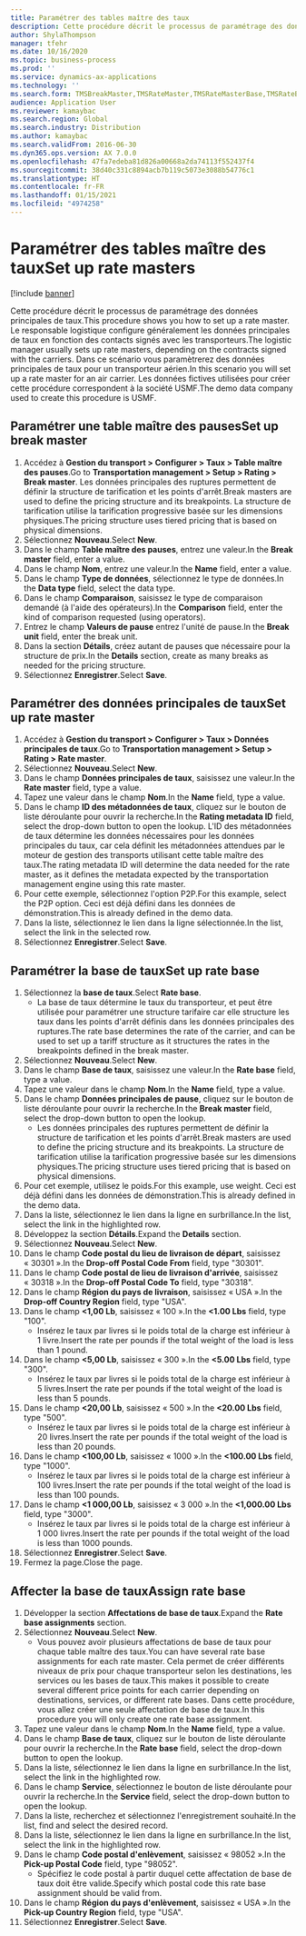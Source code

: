 ```yaml
---
title: Paramétrer des tables maître des taux
description: Cette procédure décrit le processus de paramétrage des données principales de taux.
author: ShylaThompson
manager: tfehr
ms.date: 10/16/2020
ms.topic: business-process
ms.prod: ''
ms.service: dynamics-ax-applications
ms.technology: ''
ms.search.form: TMSBreakMaster,TMSRateMaster,TMSRateMasterBase,TMSRateBaseType, TMSRouteWorkbench
audience: Application User
ms.reviewer: kamaybac
ms.search.region: Global
ms.search.industry: Distribution
ms.author: kamaybac
ms.search.validFrom: 2016-06-30
ms.dyn365.ops.version: AX 7.0.0
ms.openlocfilehash: 47fa7edeba81d826a00668a2da74113f552437f4
ms.sourcegitcommit: 38d40c331c8894acb7b119c5073e3088b54776c1
ms.translationtype: HT
ms.contentlocale: fr-FR
ms.lasthandoff: 01/15/2021
ms.locfileid: "4974258"
---
```

# <a name="set-up-rate-masters"></a><span data-ttu-id="6a398-103">Paramétrer des tables maître des taux</span><span class="sxs-lookup"><span data-stu-id="6a398-103">Set up rate masters</span></span>

[!include [banner](../../includes/banner.md)]

<span data-ttu-id="6a398-104">Cette procédure décrit le processus de paramétrage des données principales de taux.</span><span class="sxs-lookup"><span data-stu-id="6a398-104">This procedure shows you how to set up a rate master.</span></span> <span data-ttu-id="6a398-105">Le responsable logistique configure généralement les données principales de taux en fonction des contacts signés avec les transporteurs.</span><span class="sxs-lookup"><span data-stu-id="6a398-105">The logistic manager usually sets up rate masters, depending on the contracts signed with the carriers.</span></span> <span data-ttu-id="6a398-106">Dans ce scénario vous paramètrerez des données principales de taux pour un transporteur aérien.</span><span class="sxs-lookup"><span data-stu-id="6a398-106">In this scenario you will set up a rate master for an air carrier.</span></span> <span data-ttu-id="6a398-107">Les données fictives utilisées pour créer cette procédure correspondent à la société USMF.</span><span class="sxs-lookup"><span data-stu-id="6a398-107">The demo data company used to create this procedure is USMF.</span></span>

## <a name="set-up-break-master"></a><span data-ttu-id="6a398-108">Paramétrer une table maître des pauses</span><span class="sxs-lookup"><span data-stu-id="6a398-108">Set up break master</span></span>

1. <span data-ttu-id="6a398-109">Accédez à **Gestion du transport > Configurer > Taux > Table maître des pauses**.</span><span class="sxs-lookup"><span data-stu-id="6a398-109">Go to **Transportation management > Setup > Rating > Break master**.</span></span> <span data-ttu-id="6a398-110">Les données principales des ruptures permettent de définir la structure de tarification et les points d'arrêt.</span><span class="sxs-lookup"><span data-stu-id="6a398-110">Break masters are used to define the pricing structure and its breakpoints.</span></span> <span data-ttu-id="6a398-111">La structure de tarification utilise la tarification progressive basée sur les dimensions physiques.</span><span class="sxs-lookup"><span data-stu-id="6a398-111">The pricing structure uses tiered pricing that is based on physical dimensions.</span></span>  
1. <span data-ttu-id="6a398-112">Sélectionnez **Nouveau**.</span><span class="sxs-lookup"><span data-stu-id="6a398-112">Select **New**.</span></span>
1. <span data-ttu-id="6a398-113">Dans le champ **Table maître des pauses**, entrez une valeur.</span><span class="sxs-lookup"><span data-stu-id="6a398-113">In the **Break master** field, enter a value.</span></span>
1. <span data-ttu-id="6a398-114">Dans le champ **Nom**, entrez une valeur.</span><span class="sxs-lookup"><span data-stu-id="6a398-114">In the **Name** field, enter a value.</span></span>
1. <span data-ttu-id="6a398-115">Dans le champ **Type de données**, sélectionnez le type de données.</span><span class="sxs-lookup"><span data-stu-id="6a398-115">In the **Data type** field, select the data type.</span></span>
1. <span data-ttu-id="6a398-116">Dans le champ **Comparaison**, saisissez le type de comparaison demandé (à l'aide des opérateurs).</span><span class="sxs-lookup"><span data-stu-id="6a398-116">In the **Comparison** field, enter the kind of comparison requested (using operators).</span></span>
1. <span data-ttu-id="6a398-117">Entrez le champ **Valeurs de pause** entrez l'unité de pause.</span><span class="sxs-lookup"><span data-stu-id="6a398-117">In the **Break unit** field, enter the break unit.</span></span>
1. <span data-ttu-id="6a398-118">Dans la section **Détails**, créez autant de pauses que nécessaire pour la structure de prix.</span><span class="sxs-lookup"><span data-stu-id="6a398-118">In the **Details** section, create as many breaks as needed for the pricing structure.</span></span>
1. <span data-ttu-id="6a398-119">Sélectionnez **Enregistrer**.</span><span class="sxs-lookup"><span data-stu-id="6a398-119">Select **Save**.</span></span>

## <a name="set-up-rate-master"></a><span data-ttu-id="6a398-120">Paramétrer des données principales de taux</span><span class="sxs-lookup"><span data-stu-id="6a398-120">Set up rate master</span></span>

1. <span data-ttu-id="6a398-121">Accédez à **Gestion du transport > Configurer > Taux > Données principales de taux**.</span><span class="sxs-lookup"><span data-stu-id="6a398-121">Go to **Transportation management > Setup > Rating > Rate master**.</span></span>
1. <span data-ttu-id="6a398-122">Sélectionnez **Nouveau**.</span><span class="sxs-lookup"><span data-stu-id="6a398-122">Select **New**.</span></span>
1. <span data-ttu-id="6a398-123">Dans le champ **Données principales de taux**, saisissez une valeur.</span><span class="sxs-lookup"><span data-stu-id="6a398-123">In the **Rate master** field, type a value.</span></span>
1. <span data-ttu-id="6a398-124">Tapez une valeur dans le champ **Nom**.</span><span class="sxs-lookup"><span data-stu-id="6a398-124">In the **Name** field, type a value.</span></span>
1. <span data-ttu-id="6a398-125">Dans le champ **ID des métadonnées de taux**, cliquez sur le bouton de liste déroulante pour ouvrir la recherche.</span><span class="sxs-lookup"><span data-stu-id="6a398-125">In the **Rating metadata ID** field, select the drop-down button to open the lookup.</span></span> <span data-ttu-id="6a398-126">L'ID des métadonnées de taux détermine les données nécessaires pour les données principales du taux, car cela définit les métadonnées attendues par le moteur de gestion des transports utilisant cette table maître des taux.</span><span class="sxs-lookup"><span data-stu-id="6a398-126">The rating metadata ID will determine the data needed for the rate master, as it defines the metadata expected by the transportation management engine using this rate master.</span></span>  
1. <span data-ttu-id="6a398-127">Pour cette exemple, sélectionnez l'option P2P.</span><span class="sxs-lookup"><span data-stu-id="6a398-127">For this example, select the P2P option.</span></span> <span data-ttu-id="6a398-128">Ceci est déjà défini dans les données de démonstration.</span><span class="sxs-lookup"><span data-stu-id="6a398-128">This is already defined in the demo data.</span></span>
1. <span data-ttu-id="6a398-129">Dans la liste, sélectionnez le lien dans la ligne sélectionnée.</span><span class="sxs-lookup"><span data-stu-id="6a398-129">In the list, select the link in the selected row.</span></span>
1. <span data-ttu-id="6a398-130">Sélectionnez **Enregistrer**.</span><span class="sxs-lookup"><span data-stu-id="6a398-130">Select **Save**.</span></span>

## <a name="set-up-rate-base"></a><span data-ttu-id="6a398-131">Paramétrer la base de taux</span><span class="sxs-lookup"><span data-stu-id="6a398-131">Set up rate base</span></span>

1. <span data-ttu-id="6a398-132">Sélectionnez la **base de taux**.</span><span class="sxs-lookup"><span data-stu-id="6a398-132">Select **Rate base**.</span></span>
    * <span data-ttu-id="6a398-133">La base de taux détermine le taux du transporteur, et peut être utilisée pour paramétrer une structure tarifaire car elle structure les taux dans les points d'arrêt définis dans les données principales des ruptures.</span><span class="sxs-lookup"><span data-stu-id="6a398-133">The rate base determines the rate of the carrier, and can be used to set up a tariff structure as it structures the rates in the breakpoints defined in the break master.</span></span>  
2. <span data-ttu-id="6a398-134">Sélectionnez **Nouveau**.</span><span class="sxs-lookup"><span data-stu-id="6a398-134">Select **New**.</span></span>
3. <span data-ttu-id="6a398-135">Dans le champ **Base de taux**, saisissez une valeur.</span><span class="sxs-lookup"><span data-stu-id="6a398-135">In the **Rate base** field, type a value.</span></span>
4. <span data-ttu-id="6a398-136">Tapez une valeur dans le champ **Nom**.</span><span class="sxs-lookup"><span data-stu-id="6a398-136">In the **Name** field, type a value.</span></span>
5. <span data-ttu-id="6a398-137">Dans le champ **Données principales de pause**, cliquez sur le bouton de liste déroulante pour ouvrir la recherche.</span><span class="sxs-lookup"><span data-stu-id="6a398-137">In the **Break master** field, select the drop-down button to open the lookup.</span></span>
    * <span data-ttu-id="6a398-138">Les données principales des ruptures permettent de définir la structure de tarification et les points d'arrêt.</span><span class="sxs-lookup"><span data-stu-id="6a398-138">Break masters are used to define the pricing structure and its breakpoints.</span></span> <span data-ttu-id="6a398-139">La structure de tarification utilise la tarification progressive basée sur les dimensions physiques.</span><span class="sxs-lookup"><span data-stu-id="6a398-139">The pricing structure uses tiered pricing that is based on physical dimensions.</span></span>  
6. <span data-ttu-id="6a398-140">Pour cet exemple, utilisez le poids.</span><span class="sxs-lookup"><span data-stu-id="6a398-140">For this example, use weight.</span></span> <span data-ttu-id="6a398-141">Ceci est déjà défini dans les données de démonstration.</span><span class="sxs-lookup"><span data-stu-id="6a398-141">This is already defined in the demo data.</span></span>
7. <span data-ttu-id="6a398-142">Dans la liste, sélectionnez le lien dans la ligne en surbrillance.</span><span class="sxs-lookup"><span data-stu-id="6a398-142">In the list, select the link in the highlighted row.</span></span>
8. <span data-ttu-id="6a398-143">Développez la section **Détails**.</span><span class="sxs-lookup"><span data-stu-id="6a398-143">Expand the **Details** section.</span></span>
9. <span data-ttu-id="6a398-144">Sélectionnez **Nouveau**.</span><span class="sxs-lookup"><span data-stu-id="6a398-144">Select **New**.</span></span>
10. <span data-ttu-id="6a398-145">Dans le champ **Code postal du lieu de livraison de départ**, saisissez « 30301 ».</span><span class="sxs-lookup"><span data-stu-id="6a398-145">In the **Drop-off Postal Code From** field, type "30301".</span></span>
11. <span data-ttu-id="6a398-146">Dans le champ **Code postal de lieu de livraison d'arrivée**, saisissez « 30318 ».</span><span class="sxs-lookup"><span data-stu-id="6a398-146">In the **Drop-off Postal Code To** field, type "30318".</span></span>
12. <span data-ttu-id="6a398-147">Dans le champ **Région du pays de livraison**, saisissez « USA ».</span><span class="sxs-lookup"><span data-stu-id="6a398-147">In the **Drop-off Country Region** field, type "USA".</span></span>
13. <span data-ttu-id="6a398-148">Dans le champ **<1,00 Lb**, saisissez « 100 ».</span><span class="sxs-lookup"><span data-stu-id="6a398-148">In the **<1.00 Lbs** field, type "100".</span></span>
    * <span data-ttu-id="6a398-149">Insérez le taux par livres si le poids total de la charge est inférieur à 1 livre.</span><span class="sxs-lookup"><span data-stu-id="6a398-149">Insert the rate per pounds if the total weight of the load is less than 1 pound.</span></span>  
14. <span data-ttu-id="6a398-150">Dans le champ **<5,00 Lb**, saisissez « 300 ».</span><span class="sxs-lookup"><span data-stu-id="6a398-150">In the **<5.00 Lbs** field, type "300".</span></span>
    * <span data-ttu-id="6a398-151">Insérez le taux par livres si le poids total de la charge est inférieur à 5 livres.</span><span class="sxs-lookup"><span data-stu-id="6a398-151">Insert the rate per pounds if the total weight of the load is less than 5 pounds.</span></span>  
15. <span data-ttu-id="6a398-152">Dans le champ **<20,00 Lb**, saisissez « 500 ».</span><span class="sxs-lookup"><span data-stu-id="6a398-152">In the **<20.00 Lbs** field, type "500".</span></span>
    * <span data-ttu-id="6a398-153">Insérez le taux par livres si le poids total de la charge est inférieur à 20 livres.</span><span class="sxs-lookup"><span data-stu-id="6a398-153">Insert the rate per pounds if the total weight of the load is less than 20 pounds.</span></span>  
16. <span data-ttu-id="6a398-154">Dans le champ **<100,00 Lb**, saisissez « 1000 ».</span><span class="sxs-lookup"><span data-stu-id="6a398-154">In the **<100.00 Lbs** field, type "1000".</span></span>
    * <span data-ttu-id="6a398-155">Insérez le taux par livres si le poids total de la charge est inférieur à 100 livres.</span><span class="sxs-lookup"><span data-stu-id="6a398-155">Insert the rate per pounds if the total weight of the load is less than 100 pounds.</span></span>  
17. <span data-ttu-id="6a398-156">Dans le champ **<1 000,00 Lb**, saisissez « 3 000 ».</span><span class="sxs-lookup"><span data-stu-id="6a398-156">In the **<1,000.00 Lbs** field, type "3000".</span></span>
    * <span data-ttu-id="6a398-157">Insérez le taux par livres si le poids total de la charge est inférieur à 1 000 livres.</span><span class="sxs-lookup"><span data-stu-id="6a398-157">Insert the rate per pounds if the total weight of the load is less than 1000 pounds.</span></span>  
18. <span data-ttu-id="6a398-158">Sélectionnez **Enregistrer**.</span><span class="sxs-lookup"><span data-stu-id="6a398-158">Select **Save**.</span></span>
19. <span data-ttu-id="6a398-159">Fermez la page.</span><span class="sxs-lookup"><span data-stu-id="6a398-159">Close the page.</span></span>

## <a name="assign-rate-base"></a><span data-ttu-id="6a398-160">Affecter la base de taux</span><span class="sxs-lookup"><span data-stu-id="6a398-160">Assign rate base</span></span>

1. <span data-ttu-id="6a398-161">Développer la section **Affectations de base de taux**.</span><span class="sxs-lookup"><span data-stu-id="6a398-161">Expand the **Rate base assignments** section.</span></span>
2. <span data-ttu-id="6a398-162">Sélectionnez **Nouveau**.</span><span class="sxs-lookup"><span data-stu-id="6a398-162">Select **New**.</span></span>
    * <span data-ttu-id="6a398-163">Vous pouvez avoir plusieurs affectations de base de taux pour chaque table maître des taux.</span><span class="sxs-lookup"><span data-stu-id="6a398-163">You can have several rate base assignments for each rate master.</span></span> <span data-ttu-id="6a398-164">Cela permet de créer différents niveaux de prix pour chaque transporteur selon les destinations, les services ou les bases de taux.</span><span class="sxs-lookup"><span data-stu-id="6a398-164">This makes it possible to create several different price points for each carrier depending on destinations, services, or different rate bases.</span></span> <span data-ttu-id="6a398-165">Dans cette procédure, vous allez créer une seule affectation de base de taux.</span><span class="sxs-lookup"><span data-stu-id="6a398-165">In this procedure you will only create one rate base assignment.</span></span>  
3. <span data-ttu-id="6a398-166">Tapez une valeur dans le champ **Nom**.</span><span class="sxs-lookup"><span data-stu-id="6a398-166">In the **Name** field, type a value.</span></span>
4. <span data-ttu-id="6a398-167">Dans le champ **Base de taux**, cliquez sur le bouton de liste déroulante pour ouvrir la recherche.</span><span class="sxs-lookup"><span data-stu-id="6a398-167">In the **Rate base** field, select the drop-down button to open the lookup.</span></span>
5. <span data-ttu-id="6a398-168">Dans la liste, sélectionnez le lien dans la ligne en surbrillance.</span><span class="sxs-lookup"><span data-stu-id="6a398-168">In the list, select the link in the highlighted row.</span></span>
6. <span data-ttu-id="6a398-169">Dans le champ **Service**, sélectionnez le bouton de liste déroulante pour ouvrir la recherche.</span><span class="sxs-lookup"><span data-stu-id="6a398-169">In the **Service** field, select the drop-down button to open the lookup.</span></span>
7. <span data-ttu-id="6a398-170">Dans la liste, recherchez et sélectionnez l'enregistrement souhaité.</span><span class="sxs-lookup"><span data-stu-id="6a398-170">In the list, find and select the desired record.</span></span>
8. <span data-ttu-id="6a398-171">Dans la liste, sélectionnez le lien dans la ligne en surbrillance.</span><span class="sxs-lookup"><span data-stu-id="6a398-171">In the list, select the link in the highlighted row.</span></span>
9. <span data-ttu-id="6a398-172">Dans le champ **Code postal d'enlèvement**, saisissez « 98052 ».</span><span class="sxs-lookup"><span data-stu-id="6a398-172">In the **Pick-up Postal Code** field, type "98052".</span></span>
    * <span data-ttu-id="6a398-173">Spécifiez le code postal à partir duquel cette affectation de base de taux doit être valide.</span><span class="sxs-lookup"><span data-stu-id="6a398-173">Specify which postal code this rate base assignment should be valid from.</span></span>
10. <span data-ttu-id="6a398-174">Dans le champ **Région du pays d'enlèvement**, saisissez « USA ».</span><span class="sxs-lookup"><span data-stu-id="6a398-174">In the **Pick-up Country Region** field, type "USA".</span></span>
11. <span data-ttu-id="6a398-175">Sélectionnez **Enregistrer**.</span><span class="sxs-lookup"><span data-stu-id="6a398-175">Select **Save**.</span></span>
